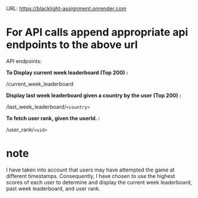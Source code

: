URL: https://blacklight-assignment.onrender.com

# For API calls append appropriate api endpoints to the above url

API endpoints:

**To Display current week leaderboard (Top 200) :**

/current_week_leaderboard

**Display last week leaderboard given a country by the user (Top 200) :**

/last_week_leaderboard/`<country>`

**To fetch user rank, given the userId. :**

/user_rank/`<uid>`

# note
I have taken into account that users may have attempted the game at different timestamps. Consequently, I have chosen to use the highest scores of each user to determine and display the current week leaderboard, past week leaderboard, and user rank.
